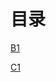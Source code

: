 # 目录

[B1](http://localhost:5000/s/di8PFZ88fbapGQC5svLa/ "mention")

[C1](http://localhost:5000/s/PjaWIBWUQoLmOHm0KCp5/ "mention")
